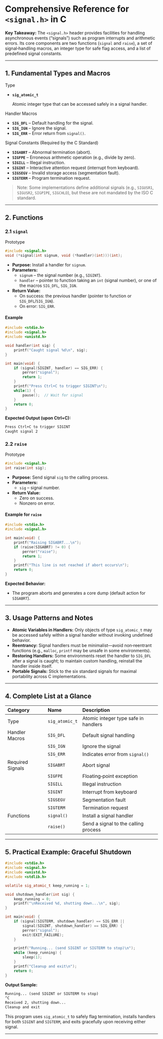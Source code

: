 # **Comprehensive Reference for `<signal.h>` in C**

**Key Takeaway:** The `<signal.h>` header provides facilities for handling asynchronous events (“signals”) such as program interrupts and arithmetic errors. Its core components are two functions (`signal` and `raise`), a set of signal‐handling macros, an integer type for safe flag access, and a list of predefined signal constants.

***

## **1. Fundamental Types and Macros**

Type

- **`sig_atomic_t`**

  Atomic integer type that can be accessed safely in a signal handler.

Handler Macros

- **`SIG_DFL`** – Default handling for the signal.
- **`SIG_IGN`** – Ignore the signal.
- **`SIG_ERR`** – Error return from `signal()`.

Signal Constants (Required by the C Standard)

- **`SIGABRT`** – Abnormal termination (abort).
- **`SIGFPE`**  – Erroneous arithmetic operation (e.g., divide by zero).
- **`SIGILL`**  – Illegal instruction.
- **`SIGINT`**  – Interactive attention request (interrupt from keyboard).
- **`SIGSEGV`** – Invalid storage access (segmentation fault).
- **`SIGTERM`** – Program termination request.

> Note: Some implementations define additional signals (e.g., `SIGUSR1`, `SIGUSR2`, `SIGPIPE`, `SIGCHLD`), but these are not mandated by the ISO C standard.

***

## **2. Functions**

### 2.1 **`signal`**

Prototype

```c
#include <signal.h>
void (*signal(int signum, void (*handler)(int)))(int);
```

- **Purpose:** Install a handler for `signum`.
- **Parameters:**
  - `signum` – the signal number (e.g., `SIGINT`).
  - `handler` – pointer to function taking an `int` (signal number), or one of the macros `SIG_DFL`, `SIG_IGN`.
- **Return Value:**
  - On success: the previous handler (pointer to function or `SIG_DFL`/`SIG_IGN`).
  - On error: `SIG_ERR`.

#### Example

```c
#include <stdio.h>
#include <signal.h>
#include <unistd.h>

void handler(int sig) {
    printf("Caught signal %d\n", sig);
}

int main(void) {
    if (signal(SIGINT, handler) == SIG_ERR) {
        perror("signal");
        return 1;
    }
    printf("Press Ctrl+C to trigger SIGINT\n");
    while(1) {
        pause();  // Wait for signal
    }
    return 0;
}
```

**Expected Output (upon Ctrl+C):**

```txt
Press Ctrl+C to trigger SIGINT
Caught signal 2
```

### 2.2 **`raise`**

Prototype

```c
#include <signal.h>
int raise(int sig);
```

- **Purpose:** Send signal `sig` to the calling process.
- **Parameters:**
  - `sig` – signal number.
- **Return Value:**
  - Zero on success.
  - Nonzero on error.

#### **Example for `raise`**

```c
#include <stdio.h>
#include <signal.h>

int main(void) {
    printf("Raising SIGABRT...\n");
    if (raise(SIGABRT) != 0) {
        perror("raise");
        return 1;
    }
    printf("This line is not reached if abort occurs\n");
    return 0;
}
```

**Expected Behavior:**

- The program aborts and generates a core dump (default action for `SIGABRT`).

***

## **3. Usage Patterns and Notes**

- **Atomic Variables in Handlers:** Only objects of type `sig_atomic_t` may be accessed safely within a signal handler without invoking undefined behavior.
- **Reentrancy:** Signal handlers must be minimalist—avoid non‐reentrant functions (e.g., `malloc`, `printf` may be unsafe in some environments).
- **Restoring Handlers:** Some environments reset the handler to `SIG_DFL` after a signal is caught; to maintain custom handling, reinstall the handler inside itself.
- **Portable Signals:** Stick to the six standard signals for maximal portability across C implementations.

***

## **4. Complete List at a Glance**

| Category | Name | Description |
| :-- | :-- | :-- |
| Type | `sig_atomic_t` | Atomic integer type safe in handlers |
| Handler Macros | `SIG_DFL` | Default signal handling |
|  | `SIG_IGN` | Ignore the signal |
|  | `SIG_ERR` | Indicates error from `signal()` |
| Required Signals | `SIGABRT` | Abort signal |
|  | `SIGFPE` | Floating‐point exception |
|  | `SIGILL` | Illegal instruction |
|  | `SIGINT` | Interrupt from keyboard |
|  | `SIGSEGV` | Segmentation fault |
|  | `SIGTERM` | Termination request |
| Functions | `signal()` | Install a signal handler |
|  | `raise()` | Send a signal to the calling process |

***

## **5. Practical Example: Graceful Shutdown**

```c
#include <stdio.h>
#include <signal.h>
#include <unistd.h>
#include <stdlib.h>

volatile sig_atomic_t keep_running = 1;

void shutdown_handler(int sig) {
    keep_running = 0;
    printf("\nReceived %d, shutting down...\n", sig);
}

int main(void) {
    if (signal(SIGTERM, shutdown_handler) == SIG_ERR ||
        signal(SIGINT, shutdown_handler) == SIG_ERR) {
        perror("signal");
        exit(EXIT_FAILURE);
    }

    printf("Running... (send SIGINT or SIGTERM to stop)\n");
    while (keep_running) {
        sleep(1);
    }
    printf("Cleanup and exit\n");
    return 0;
}
```

**Output Sample:**

```txt
Running... (send SIGINT or SIGTERM to stop)
^C
Received 2, shutting down...
Cleanup and exit
```

This program uses `sig_atomic_t` to safely flag termination, installs handlers for both `SIGINT` and `SIGTERM`, and exits gracefully upon receiving either signal.

***
